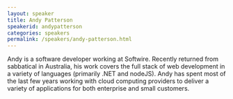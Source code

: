 ```yaml
---
layout: speaker
title: Andy Patterson
speakerid: andypatterson
categories: speakers
permalink: /speakers/andy-patterson.html
---
```


Andy is a software developer working at Softwire. Recently returned from sabbatical in Australia, his work covers the full stack of web development in a variety of languages (primarily .NET and nodeJS). Andy has spent most of the last few years working with cloud computing providers to deliver a variety of applications for both enterprise and small customers.
